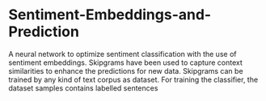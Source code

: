 # Sentiment-Embeddings-and-Prediction
A neural network to optimize sentiment classification with the use of sentiment embeddings. 
Skipgrams have been used to capture context similarities to enhance the predictions for new data.
Skipgrams can be trained by any kind of text corpus as dataset. For training the classifier, the dataset samples contains labelled sentences
